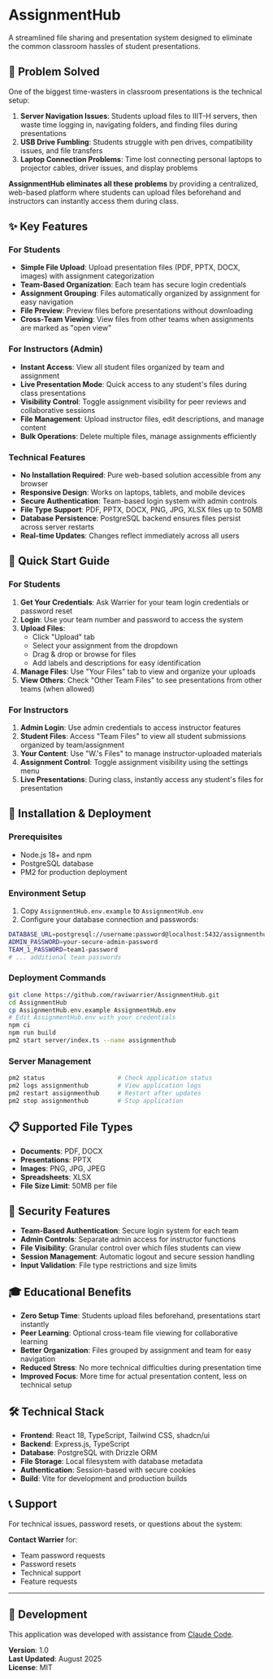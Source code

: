 # AssignmentHub

A streamlined file sharing and presentation system designed to eliminate the common classroom hassles of student presentations.

## 🎯 Problem Solved

One of the biggest time-wasters in classroom presentations is the technical setup:

1. **Server Navigation Issues**: Students upload files to IIIT-H servers, then waste time logging in, navigating folders, and finding files during presentations
2. **USB Drive Fumbling**: Students struggle with pen drives, compatibility issues, and file transfers
3. **Laptop Connection Problems**: Time lost connecting personal laptops to projector cables, driver issues, and display problems

**AssignmentHub eliminates all these problems** by providing a centralized, web-based platform where students can upload files beforehand and instructors can instantly access them during class.

## ✨ Key Features

### For Students
- **Simple File Upload**: Upload presentation files (PDF, PPTX, DOCX, images) with assignment categorization
- **Team-Based Organization**: Each team has secure login credentials
- **Assignment Grouping**: Files automatically organized by assignment for easy navigation
- **File Preview**: Preview files before presentations without downloading
- **Cross-Team Viewing**: View files from other teams when assignments are marked as "open view"

### For Instructors (Admin)
- **Instant Access**: View all student files organized by team and assignment
- **Live Presentation Mode**: Quick access to any student's files during class presentations
- **Visibility Control**: Toggle assignment visibility for peer reviews and collaborative sessions
- **File Management**: Upload instructor files, edit descriptions, and manage content
- **Bulk Operations**: Delete multiple files, manage assignments efficiently

### Technical Features
- **No Installation Required**: Pure web-based solution accessible from any browser
- **Responsive Design**: Works on laptops, tablets, and mobile devices
- **Secure Authentication**: Team-based login system with admin controls
- **File Type Support**: PDF, PPTX, DOCX, PNG, JPG, XLSX files up to 50MB
- **Database Persistence**: PostgreSQL backend ensures files persist across server restarts
- **Real-time Updates**: Changes reflect immediately across all users

## 🚀 Quick Start Guide

### For Students

1. **Get Your Credentials**: Ask Warrier for your team login credentials or password reset
2. **Login**: Use your team number and password to access the system
3. **Upload Files**: 
   - Click "Upload" tab
   - Select your assignment from the dropdown
   - Drag & drop or browse for files
   - Add labels and descriptions for easy identification
4. **Manage Files**: Use "Your Files" tab to view and organize your uploads
5. **View Others**: Check "Other Team Files" to see presentations from other teams (when allowed)

### For Instructors

1. **Admin Login**: Use admin credentials to access instructor features
2. **Student Files**: Access "Team Files" to view all student submissions organized by team/assignment
3. **Your Content**: Use "W.'s Files" to manage instructor-uploaded materials
4. **Assignment Control**: Toggle assignment visibility using the settings menu
5. **Live Presentations**: During class, instantly access any student's files for presentation

## 🔧 Installation & Deployment

### Prerequisites
- Node.js 18+ and npm
- PostgreSQL database
- PM2 for production deployment

### Environment Setup
1. Copy `AssignmentHub.env.example` to `AssignmentHub.env`
2. Configure your database connection and passwords:
```bash
DATABASE_URL=postgresql://username:password@localhost:5432/assignmenthub
ADMIN_PASSWORD=your-secure-admin-password
TEAM_1_PASSWORD=team1-password
# ... additional team passwords
```

### Deployment Commands
```bash
git clone https://github.com/raviwarrier/AssignmentHub.git
cd AssignmentHub
cp AssignmentHub.env.example AssignmentHub.env
# Edit AssignmentHub.env with your credentials
npm ci
npm run build
pm2 start server/index.ts --name assignmenthub
```

### Server Management
```bash
pm2 status                    # Check application status
pm2 logs assignmenthub        # View application logs  
pm2 restart assignmenthub     # Restart after updates
pm2 stop assignmenthub        # Stop application
```

## 📋 Supported File Types

- **Documents**: PDF, DOCX
- **Presentations**: PPTX  
- **Images**: PNG, JPG, JPEG
- **Spreadsheets**: XLSX
- **File Size Limit**: 50MB per file

## 🔐 Security Features

- **Team-Based Authentication**: Secure login system for each team
- **Admin Controls**: Separate admin access for instructor functions
- **File Visibility**: Granular control over which files students can view
- **Session Management**: Automatic logout and secure session handling
- **Input Validation**: File type restrictions and size limits

## 🎓 Educational Benefits

- **Zero Setup Time**: Students upload files beforehand, presentations start instantly
- **Peer Learning**: Optional cross-team file viewing for collaborative learning
- **Better Organization**: Files grouped by assignment and team for easy navigation
- **Reduced Stress**: No more technical difficulties during presentation time
- **Improved Focus**: More time for actual presentation content, less on technical setup

## 🛠️ Technical Stack

- **Frontend**: React 18, TypeScript, Tailwind CSS, shadcn/ui
- **Backend**: Express.js, TypeScript
- **Database**: PostgreSQL with Drizzle ORM
- **File Storage**: Local filesystem with database metadata
- **Authentication**: Session-based with secure cookies
- **Build**: Vite for development and production builds

## 📞 Support

For technical issues, password resets, or questions about the system:

**Contact Warrier** for:
- Team password requests
- Password resets  
- Technical support
- Feature requests

---

## 🤖 Development

This application was developed with assistance from [Claude Code](https://claude.ai/code).

**Version**: 1.0  
**Last Updated**: August 2025  
**License**: MIT